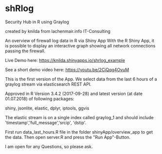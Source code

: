 # shRlog

Security Hub in R using Graylog

created by knilda from lachenmair.info IT-Consulting


An overview of firewall log data in R via Shiny App
With the R Shiny App, it is possible to display an interactive graph showing all network connections passing the firewall.  

Live Demo here: https://knilda.shinyapps.io/shrlog_example

See a short demo video here: https://youtu.be/2CiQqg4OvuM 

This is the first version of the App. 
We select data from the last 6 hours of a graylog stream via elasticsearch REST API.

Approved in R Version 3.4.2 (2017-09-28) and latest version (at date 01.07.2018) of following packages: 

shiny, jsonlite, elastic, dplyr, iptools, ggvis

The elastic stream is on a single index called graylog_1 and should include 'timestamp','full_message','srcip', 'dstip'.

First run data_last_hours.R file in the folder shinyApp/overview_app to get the data. Then open server.R and press the "Run App"-Button. 

I am open for any Questions, so please ask. 
